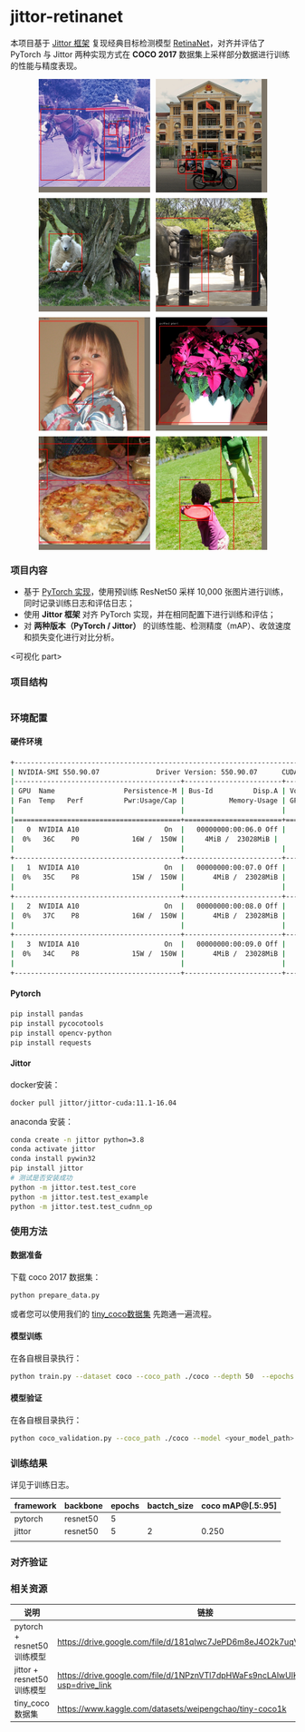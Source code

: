 # jittor-retinanet

本项目基于 [Jittor 框架](https://github.com/Jittor/jittor) 复现经典目标检测模型 [RetinaNet](https://arxiv.org/pdf/1708.02002v2.pdf)，对齐并评估了 PyTorch 与 Jittor 两种实现方式在 **COCO 2017** 数据集上采样部分数据进行训练的性能与精度表现。

<div style="display: grid; grid-template-columns: repeat(2, 1fr); gap: 10px; width: 80%; margin: auto;">
  <img src="./tools/img/image_66.jpg" style="width: 100%; height: 200px; object-fit: cover;">
  <img src="./tools/img/image_129.jpg" style="width: 100%; height: 200px; object-fit: cover;">
  <img src="./tools/img/image_22.jpg" style="width: 100%; height: 200px; object-fit: cover;">
  <img src="./tools/img/image_85.jpg" style="width: 100%; height: 200px; object-fit: cover;">
  <img src="./tools/img/image_132.jpg" style="width: 100%; height: 200px; object-fit: cover;">
  <img src="./tools/img/image_90.jpg" style="width: 100%; height: 200px; object-fit: cover;">
  <img src="./tools/img/image_34.jpg" style="width: 100%; height: 200px; object-fit: cover;">
  <img src="./tools/img/image_86.jpg" style="width: 100%; height: 200px; object-fit: cover;">
</div>

### 项目内容


- 基于 [PyTorch 实现](https://github.com/yhenon/pytorch-retinanet)，使用预训练 ResNet50 采样 10,000 张图片进行训练，同时记录训练日志和评估日志；
- 使用 **Jittor 框架** 对齐 PyTorch 实现，并在相同配置下进行训练和评估；
- 对 **两种版本（PyTorch / Jittor）** 的训练性能、检测精度（mAP）、收敛速度和损失变化进行对比分析。

<可视化 part>

### 项目结构

```wiki

```

### 环境配置

#### 硬件环境

```bash
+-----------------------------------------------------------------------------------------+
| NVIDIA-SMI 550.90.07              Driver Version: 550.90.07      CUDA Version: 12.4     |
|-----------------------------------------+------------------------+----------------------+
| GPU  Name                 Persistence-M | Bus-Id          Disp.A | Volatile Uncorr. ECC |
| Fan  Temp   Perf          Pwr:Usage/Cap |           Memory-Usage | GPU-Util  Compute M. |
|                                         |                        |               MIG M. |
|=========================================+========================+======================|
|   0  NVIDIA A10                     On  |   00000000:00:06.0 Off |                    0 |
|  0%   36C    P0             16W /  150W |     4MiB /  23028MiB |      0%      Default |
|                                         |                        |                  N/A |
+-----------------------------------------+------------------------+----------------------+
|   1  NVIDIA A10                     On  |   00000000:00:07.0 Off |                    0 |
|  0%   35C    P8             15W /  150W |       4MiB /  23028MiB |      0%      Default |
|                                         |                        |                  N/A |
+-----------------------------------------+------------------------+----------------------+
|   2  NVIDIA A10                     On  |   00000000:00:08.0 Off |                    0 |
|  0%   37C    P8             16W /  150W |       4MiB /  23028MiB |      0%      Default |
|                                         |                        |                  N/A |
+-----------------------------------------+------------------------+----------------------+
|   3  NVIDIA A10                     On  |   00000000:00:09.0 Off |                    0 |
|  0%   34C    P8             15W /  150W |       4MiB /  23028MiB |      0%      Default |
|                                         |                        |                  N/A |
+-----------------------------------------+------------------------+----------------------+

```

#### Pytorch

```bash
pip install pandas
pip install pycocotools
pip install opencv-python
pip install requests
```

#### Jittor

docker安装：

```bash
docker pull jittor/jittor-cuda:11.1-16.04
```

anaconda 安装：

```bash
conda create -n jittor python=3.8
conda activate jittor
conda install pywin32
pip install jittor
# 测试是否安装成功
python -m jittor.test.test_core
python -m jittor.test.test_example
python -m jittor.test.test_cudnn_op
```

### 使用方法

#### 数据准备

下载 coco 2017 数据集：

```python
python prepare_data.py
```

或者您可以使用我们的 [tiny_coco数据集](https://www.kaggle.com/datasets/weipengchao/tiny-coco1k) 先跑通一遍流程。

#### 模型训练

在各自根目录执行：

```bash
python train.py --dataset coco --coco_path ./coco --depth 50  --epochs 5 --batch_size 2
```

#### 模型验证

在各自根目录执行：

```bash
python coco_validation.py --coco_path ./coco --model <your_model_path>
```

### 训练结果

详见于训练日志。

| framework | backbone | epochs | bactch_size | coco mAP@[.5:.95] |
| --------- | -------- | ------ | ----------- | ----------------- |
| pytorch   | resnet50 | 5      |             |                   |
| jittor    | resnet50 | 5      | 2           | 0.250             |
|           |          |        |             |                   |

### 对齐验证

### 相关资源

| 说明                        | 链接                                                         |
| --------------------------- | ------------------------------------------------------------ |
| pytorch + resnet50 训练模型 | https://drive.google.com/file/d/181qIwc7JePD6m8eJ4O2k7uqVfSiFy4Zg/view |
| jittor + resnet50 训练模型  | https://drive.google.com/file/d/1NPznVTl7dpHWaFs9ncLAlwUIKdOusrar/view?usp=drive_link |
| tiny_coco 数据集            | https://www.kaggle.com/datasets/weipengchao/tiny-coco1k      |
